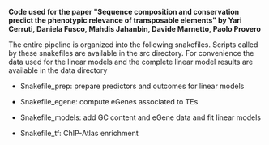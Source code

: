 **Code used for the paper "Sequence composition and conservation predict the phenotypic relevance of transposable elements" 
by Yari Cerruti, Daniela Fusco, Mahdis Jahanbin, Davide Marnetto, Paolo Provero**

The entire pipeline is organized into the following snakefiles. Scripts called by these snakefiles are available in the src directory. For convenience the data used for the linear models and the complete linear model results are available in the data 
directory

- Snakefile_prep: prepare predictors and outcomes for linear models

- Snakefile_egene: compute eGenes associated to TEs

- Snakefile_models: add GC content and eGene data and fit linear models

- Snakefile_tf: ChIP-Atlas enrichment
